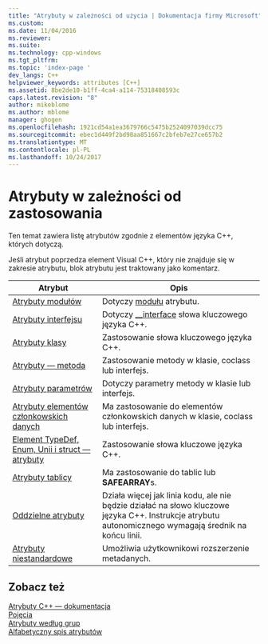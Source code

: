 ```yaml
---
title: "Atrybuty w zależności od użycia | Dokumentacja firmy Microsoft"
ms.custom: 
ms.date: 11/04/2016
ms.reviewer: 
ms.suite: 
ms.technology: cpp-windows
ms.tgt_pltfrm: 
ms.topic: 'index-page '
dev_langs: C++
helpviewer_keywords: attributes [C++]
ms.assetid: 8be2de10-b1ff-4ca4-a114-75318408593c
caps.latest.revision: "8"
author: mikeblome
ms.author: mblome
manager: ghogen
ms.openlocfilehash: 1921cd54a1ea3679766c5475b2524097039dcc75
ms.sourcegitcommit: ebec1d449f2bd98aa851667c2bfeb7e27ce657b2
ms.translationtype: MT
ms.contentlocale: pl-PL
ms.lasthandoff: 10/24/2017
---
```

# <a name="attributes-by-usage"></a>Atrybuty w zależności od zastosowania
Ten temat zawiera listę atrybutów zgodnie z elementów języka C++, których dotyczą.  
  
 Jeśli atrybut poprzedza element Visual C++, który nie znajduje się w zakresie atrybutu, blok atrybutu jest traktowany jako komentarz.  
  
|Atrybut|Opis|  
|---------------|-----------------|  
|[Atrybuty modułów](../windows/module-attributes.md)|Dotyczy [modułu](../windows/module-cpp.md) atrybutu.|  
|[Atrybuty interfejsu](../windows/interface-attributes.md)|Dotyczy [__interface](../cpp/interface.md) słowa kluczowego języka C++.|  
|[Atrybuty klasy](../windows/class-attributes.md)|Zastosowanie słowa kluczowego języka C++.|  
|[Atrybuty — metoda](../windows/method-attributes.md)|Zastosowanie metody w klasie, coclass lub interfejs.|  
|[Atrybuty parametrów](../windows/parameter-attributes.md)|Dotyczy parametry metody w klasie lub interfejs.|  
|[Atrybuty elementów członkowskich danych](../windows/data-member-attributes.md)|Ma zastosowanie do elementów członkowskich danych w klasie, coclass lub interfejs.|  
|[Element TypeDef, Enum, Unii i struct — atrybuty](../windows/typedef-enum-union-and-struct-attributes.md)|Zastosowanie słowa kluczowe języka C++.|  
|[Atrybuty tablicy](../windows/array-attributes.md)|Ma zastosowanie do tablic lub **SAFEARRAY**s.|  
|[Oddzielne atrybuty](../windows/stand-alone-attributes.md)|Działa więcej jak linia kodu, ale nie będzie działać na słowo kluczowe języka C++. Instrukcje atrybutu autonomicznego wymagają średnik na końcu linii.|  
|[Atrybuty niestandardowe](../windows/custom-attributes-cpp.md)|Umożliwia użytkownikowi rozszerzenie metadanych.|  
  
## <a name="see-also"></a>Zobacz też  
 [Atrybuty C++ — dokumentacja](../windows/cpp-attributes-reference.md)   
 [Pojęcia](../windows/attributed-programming-concepts.md)   
 [Atrybuty według grup](../windows/attributes-by-group.md)   
 [Alfabetyczny spis atrybutów](../windows/attributes-alphabetical-reference.md)